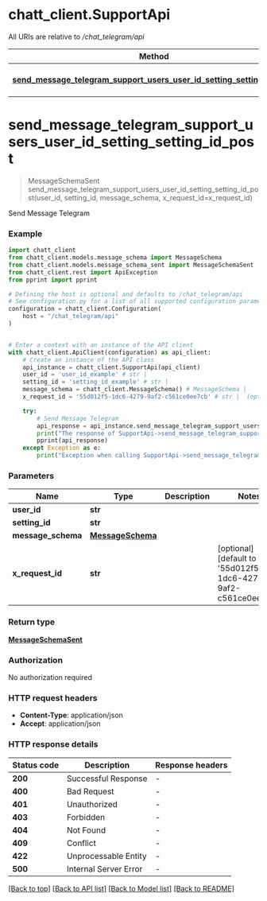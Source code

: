 # chatt_client.SupportApi

All URIs are relative to */chat_telegram/api*

Method | HTTP request | Description
------------- | ------------- | -------------
[**send_message_telegram_support_users_user_id_setting_setting_id_post**](SupportApi.md#send_message_telegram_support_users_user_id_setting_setting_id_post) | **POST** /support/users/{user_id}/setting/{setting_id} | Send Message Telegram


# **send_message_telegram_support_users_user_id_setting_setting_id_post**
> MessageSchemaSent send_message_telegram_support_users_user_id_setting_setting_id_post(user_id, setting_id, message_schema, x_request_id=x_request_id)

Send Message Telegram

### Example


```python
import chatt_client
from chatt_client.models.message_schema import MessageSchema
from chatt_client.models.message_schema_sent import MessageSchemaSent
from chatt_client.rest import ApiException
from pprint import pprint

# Defining the host is optional and defaults to /chat_telegram/api
# See configuration.py for a list of all supported configuration parameters.
configuration = chatt_client.Configuration(
    host = "/chat_telegram/api"
)


# Enter a context with an instance of the API client
with chatt_client.ApiClient(configuration) as api_client:
    # Create an instance of the API class
    api_instance = chatt_client.SupportApi(api_client)
    user_id = 'user_id_example' # str | 
    setting_id = 'setting_id_example' # str | 
    message_schema = chatt_client.MessageSchema() # MessageSchema | 
    x_request_id = '55d012f5-1dc6-4279-9af2-c561ce0ee7cb' # str |  (optional) (default to '55d012f5-1dc6-4279-9af2-c561ce0ee7cb')

    try:
        # Send Message Telegram
        api_response = api_instance.send_message_telegram_support_users_user_id_setting_setting_id_post(user_id, setting_id, message_schema, x_request_id=x_request_id)
        print("The response of SupportApi->send_message_telegram_support_users_user_id_setting_setting_id_post:\n")
        pprint(api_response)
    except Exception as e:
        print("Exception when calling SupportApi->send_message_telegram_support_users_user_id_setting_setting_id_post: %s\n" % e)
```



### Parameters


Name | Type | Description  | Notes
------------- | ------------- | ------------- | -------------
 **user_id** | **str**|  | 
 **setting_id** | **str**|  | 
 **message_schema** | [**MessageSchema**](MessageSchema.md)|  | 
 **x_request_id** | **str**|  | [optional] [default to &#39;55d012f5-1dc6-4279-9af2-c561ce0ee7cb&#39;]

### Return type

[**MessageSchemaSent**](MessageSchemaSent.md)

### Authorization

No authorization required

### HTTP request headers

 - **Content-Type**: application/json
 - **Accept**: application/json

### HTTP response details

| Status code | Description | Response headers |
|-------------|-------------|------------------|
**200** | Successful Response |  -  |
**400** | Bad Request |  -  |
**401** | Unauthorized |  -  |
**403** | Forbidden |  -  |
**404** | Not Found |  -  |
**409** | Conflict |  -  |
**422** | Unprocessable Entity |  -  |
**500** | Internal Server Error |  -  |

[[Back to top]](#) [[Back to API list]](../README.md#documentation-for-api-endpoints) [[Back to Model list]](../README.md#documentation-for-models) [[Back to README]](../README.md)

